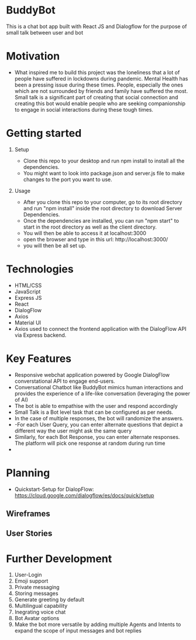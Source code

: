 # BuddyBot

This is a chat bot app built with React JS and Dialogflow for the purpose of small talk between user and bot

# Motivation

-   What inspired me to build this project was the loneliness that a lot of people have suffered in lockdowns during pandemic. Mental Health has been a pressing issue during these times. People, especially the ones which are not surrounded by friends and family have suffered the most. Small talk is a significant part of creating that social connection and creating this bot would enable people who are seeking companionship to engage in social interactions during these tough times.

# Getting started

1. Setup

    - Clone this repo to your desktop and run npm install to install all the dependencies.
    - You might want to look into package.json and server.js file to make changes to the port you want to use.

2. Usage

    - After you clone this repo to your computer, go to its root directory and run "npm install" inside the root directory to download Server Dependencies.
    - Once the dependencies are installed, you can run "npm start" to start in the root directory as well as the client directory.
    - You will then be able to access it at localhost:3000
    - open the browser and type in this url: http://localhost:3000/
    - you will then be all set up.

# Technologies

-   HTML/CSS
-   JavaScript
-   Express JS
-   React
-   DialogFlow
-   Axios
-   Material UI
-   Axios used to connect the frontend application with the DialogFlow API via Express backend.

# Key Features

-   Responsive webchat application powered by Google DialogFlow converstational API to engage end-users.
-   Conversational Chatbot like BuddyBot mimics human interactions and provides the experience of a life-like conversation (leveraging the power of AI)
-   The bot is able to empathise with the user and respond accordingly
-   Small Talk is a Bot level task that can be configured as per needs.
-   In the case of multiple responses, the bot will randomize the answers.
-   -For each User Query, you can enter alternate questions that depict a different way the user might ask the same query
-   Similarly, for each Bot Response, you can enter alternate responses. The platform will pick one response at random during run time
-

# Planning

-   Quickstart-Setup for DialopFlow: https://cloud.google.com/dialogflow/es/docs/quick/setup

## Wireframes

## User Stories

# Further Development

1. User-Login
2. Emoji support
3. Private messaging
4. Storing messages
5. Generate greeting by default
6. Multilingual capability
7. Inegrating voice chat
8. Bot Avatar options
9. Make the bot more versatile by adding multiple Agents and Intents to expand the scope of input messages and bot replies
